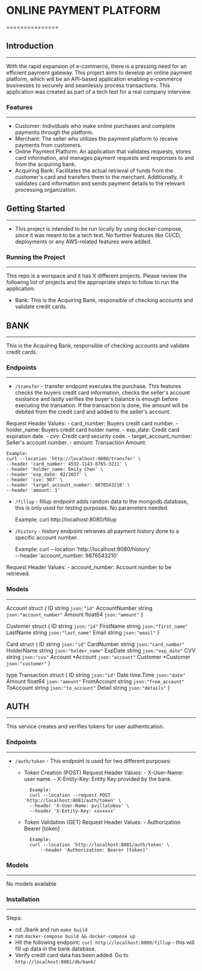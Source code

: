 # ONLINE PAYMENT PLATFORM
===============

## Introduction
------------

With the rapid expansion of e-commerce, there is a pressing need for an efficient payment gateway. This project aims to develop an online payment platform, which will be an API-based application enabling e-commerce businesses to securely and seamlessly process transactions. This application was created as part of a tech test for a real company interview.

### Features
------------

* Customer: Individuals who make online purchases and complete payments through the platform.
* Merchant: The seller who utilizes the payment platform to receive payments from customers.
* Online Payment Platform: An application that validates requests, stores card information, and manages payment requests and responses to and from the acquiring bank.
* Acquiring Bank: Facilitates the actual retrieval of funds from the customer's card and transfers them to the merchant. Additionally, it validates card information and sends payment details to the relevant processing organization.

## Getting Started
---------------

<!-- ### Prerequisites
------------

* List of prerequisites to run the project
* List of dependencies required -->

* This project is intended to be run locally by using docker-compose, since it was meant to be a tech test. No further features like CI/CD, deployments or any AWS-related features were added. 

### Running the Project
-------------------

This repo is a worspace and it has X different projects. Please review the following list of projects and the appropriate steps to follow to run the application:

* Bank: This is the Acquiring Bank, responsible of checking accounts and validate credit cards. 


## BANK
-----------------
This is the Acquiring Bank, responsible of checking accounts and validate credit cards.


### Endpoints
------------

* `/transfer` - transfer endpoint executes the purchase. This features checks the buyers credit card information, checks the seller's account existance and lastly verifies the buyer's balance is enough before executing the transation. If the transaction is done, the amount will be debited from the credit card and added to the seller's account.

Request Header Values:
    - card_number: Buyers credit card number.
    - holder_name: Buyers credit card holder name.
    - exp_date: Credit card expiration date.
    - cvv: Credit card security code.
    - target_account_number: Seller's account number.
    - amount: Transaction Amount.

    Example:
    curl --location 'http://localhost:8080/transfer' \
    --header 'card_number: 4532-1143-8765-3211' \
    --header 'holder_name: Emily Chen' \
    --header 'exp_date: 02/2027' \
    --header 'cvv: 987' \
    --header 'target_account_number: 9876543210' \
    --header 'amount: 1'

* `/fillup` - fillup endpoint adds random data to the mongodb database, this is only used for testing purposes. No parameters needed.

    Example:
    curl http://localhost:8080/fillup

* `/history` - history endpoint retrieves all payment history done to a specific account number.

    Example:
    curl --location 'http://localhost:8080/history' \
    --header 'account_number: 9876543210'

Request Header Values:
    - account_number: Account number to be retrieved.


### Models
---------
Account struct {
	ID            string  `json:"id"`
	AccountNumber string  `json:"account_number"`
	Amount        float64 `json:"amount"`
}

Customer struct {
	ID        string `json:"id"`
	FirstName string `json:"first_name"`
	LastName  string `json:"last_name"`
	Email     string `json:"email"`
}

Card struct {
	ID         string    `json:"id"`
	CardNumber string    `json:"card_number"`
	HolderName string    `json:"holder_name"`
	ExpDate    string    `json:"exp_date"`
	CVV        string    `json:"cvv"`
	Account    *Account  `json:"account"`
	Customer   *Customer `json:"customer"`
}

type Transaction struct {
	ID          string    `json:"id"`
	Date        time.Time `json:"date"`
	Amount      float64   `json:"amount"`
	FromAccount string    `json:"from_account"`
	ToAccount   string    `json:"to_account"`
	Detail      string    `json:"details"`
}


## AUTH
-----------------
This service creates and verifies tokens for user authentication.

### Endpoints
------------

* `/auth/token` - This endpoint is used for two different purposes:
    - Token Creation (POST)
        Request Header Values:
            - X-User-Name: user name.
            - X-Entity-Key: Entity Key provided by the bank.

            Example:
            curl --location --request POST 'http://localhost:8081/auth/token' \
            --header 'X-User-Name: pvillalobos' \
            --header 'X-Entity-Key: xxxxxxx' 

    - Token Validation (GET)
        Request Header Values:
            - Authorization Bearer [token]

            Example:
            curl --location 'http://localhost:8081/auth/token' \
                --header 'Authorization: Bearer [token]'


### Models
---------
No models available




### Installation
------------
Steps:
* cd ./bank and run `make build`
* run `docker-compose build && docker-compose up`
* Hit the following endpoint: `curl http://localhost:8080/fillup` - this will fill up data in the bank database.
* Verify credit card data has been added. Go to `http://localhost:8081/db/bank/`